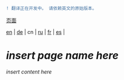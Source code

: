 ```diff
! 翻译正在开发中。 请依赖英文的原始版本。
```

[页面](https://github.com/syncloud/docs/blob/master/cn/index.md#页面)

[en](https://github.com/syncloud/platform/wiki/External-access) | 
[de](https://github.com/syncloud/docs/blob/master/de/content/External-access.md) | 
cn | 
[ru](https://github.com/syncloud/docs/blob/master/ru/content/External-access.md) | 
[fr](https://github.com/syncloud/docs/blob/master/fr/content/External-access.md) | 
[es](https://github.com/syncloud/docs/blob/master/es/content/External-access.md) | 

# *insert page name here*

*insert content here*
